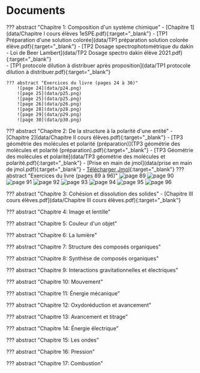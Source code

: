 # Documents


??? abstract "Chapitre 1: Composition d'un système chimique"
    - [Chapitre 1](data/Chapitre I cours élèves 1eSPE.pdf){:target="_blank"}
    - [TP1 Préparation d'une solution colorée](data/TP1 préparation solution colorée élève.pdf){:target="_blank"}
    - [TP2 Dosage spectrophotométrique du dakin - Loi de Beer Lambert](data/TP2 Dosage spectro dakin élève 2021.pdf){:target="_blank"}    
    - [TP1 protocole dilution à distribuer après proposition](data/TP1 protocole dilution à distribuer.pdf){:target="_blank"}
    
    
    ??? abstract "Exercices du livre (pages 24 à 30)"
        ![page 24](data/p24.png)
        ![page 25](data/p25.png)
        ![page 25](data/p25.png)
        ![page 26](data/p26.png)
        ![page 28](data/p28.png)
        ![page 29](data/p29.png)
        ![page 30](data/p30.png)

    
??? abstract "Chapitre 2: De la structure à la polarité d'une entité"
    - [Chapitre 2](data/Chapitre II cours élèves.pdf){:target="_blank"}
    - [TP3  géométrie des molécules et polarité (préparation)](TP3  géométrie des molécules et polarité (préparation).pdf){:target="_blank"}
    - [TP3 Géométrie des molécules et polarité](data/TP3  géométrie des molécules et polarité.pdf){:target="_blank"}
    - [Prise en main de jmol](data/prise en main de jmol.pdf){:target="_blank"}
    - [Télécharger Jmol](http://sourceforge.net/projects/jmol/files/latest/download?source=files){:target="_blank"}
    ??? abstract "Exercices du livre (pages 89 à 96)"
        ![page 89](data/p89.png)
        ![page 90](data/p90.png)
        ![page 91](data/p91.png)
        ![page 92](data/p92.png)
        ![page 93](data/p93.png)
        ![page 94](data/p94.png)
        ![page 95](data/p95.png)
        ![page 96](data/p96.png)        
    
??? abstract "Chapitre 3: Cohésion et dissolution des solides"
    - [Chapitre III cours élèves.pdf](data/Chapitre III cours élèves.pdf){:target="_blank"}
 
??? abstract "Chapitre 4: Image et lentille"

 
??? abstract "Chapitre 5: Couleur d'un objet"

 
??? abstract "Chapitre 6: La lumière"

 
??? abstract "Chapitre 7: Structure des composés organiques"

 
??? abstract "Chapitre 8: Synthèse de composés organiques"

 
??? abstract "Chapitre 9: Interactions gravitationnelles et électriques"

 
??? abstract "Chapitre 10: Mouvement"

 
??? abstract "Chapitre 11: Énergie mécanique"

 
??? abstract "Chapitre 12: Oxydoréduction et avancement"

 
??? abstract "Chapitre 13: Avancement et titrage"

 
??? abstract "Chapitre 14: Énergie électrique"

 
??? abstract "Chapitre 15: Les ondes"

 
??? abstract "Chapitre 16: Pression"

 
??? abstract "Chapitre 17: Combustion"

 

